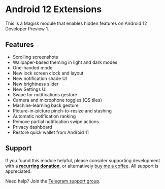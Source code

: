 # Android 12 Extensions

This is a Magisk module that enables hidden features on Android 12 Developer Preview 1.

## Features

- Scrolling screenshots
- Wallpaper-based theming in light and dark modes
- One-handed mode
- New lock screen clock and layout
- New notification shade UI
- New brightness slider
- New Settings UI
- Swipe for notifications gesture
- Camera and microphone toggles (QS tiles)
- Machine-learning back gesture
- Picture-in-picture pinch-to-resize and stashing
- Automatic notification ranking
- Remove partial notification swipe actions
- Privacy dashboard
- Restore quick wallet from Android 11

## Support

If you found this module helpful, please consider supporting development with a **[recurring donation](https://liberapay.com/kdrag0n)**, or alternatively [buy me a coffee](https://paypal.me/kdrag0ndonate). All support is appreciated.

Need help? Join the [Telegram support group](https://t.me/proton_projects).
